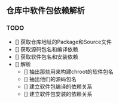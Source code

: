 ## 仓库中软件包依赖解析
### TODO
- [] 获取仓库地址的Package和Source文件
- [] 获取源码包名和编译依赖
- [] 获取软件包名和安装依赖
- [] 解析
    - [] 抽出那些用来构建chroot的软件包名
    - [] 抽出他们的源码包名
    - [] 建立软件包编译的依赖关系
    - [] 建立软件包安装的依赖关系
 
